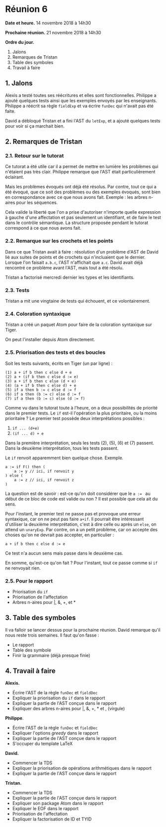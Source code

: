 # Réunion 6

**Date et heure.** 14 novembre 2018 à 14h30

**Prochaine réunion.** 21 novembre 2018 à 14h30

**Ordre du jour.**

1. Jalons
2. Remarques de Tristan
3. Table des symboles
4. Travail à faire

## 1. Jalons

Alexis a testé toutes ses réécritures et elles sont fonctionnelles. Philippe a ajouté quelques tests ainsi que les exemples envoyés par les enseignants. Philippe a réécrit sa règle `fieldExp` et va écrire `funDec` qui n'avait pas été faite.

David a débloqué Tristan et a fini l'AST du `letExp`, et a ajouté quelques tests pour voir si ça marchait bien.

## 2. Remarques de Tristan

### 2.1. Retour sur le tutorat

Ce tutorat a été utile car il a permet de mettre en lumière les problèmes qui n'étaient pas très clair. Philippe remarque que l'AST était particulièrement éclairant.

Mais les problèmes évoqués ont déjà été résolus. Par contre, tout ce qui a été évoqué, que ce soit des problèmes ou des exemples évoqués, sont bien en correspondance avec ce que nous avons fait. Exemple : les arbres n-aires pour les séquences.

Cela valide la liberté que l'on a prise d'autoriser n'importe quelle expression à gauche d'une affectation et pas seulement un identifiant, et de faire le test dans le contrôle sémantique. La structure proposée pendant le tutorat correspond à ce que nous avons fait.

### 2.2. Remarque sur les crochets et les points

Dans ce que Tristan avait à faire : résolution d'un problème d'AST de David lié aux suites de points et de crochets qui n'incluaient que le dernier. Lorsque l'on faisait `a.b.c`, l'AST n'affichait que `a.c`. David avait déjà rencontré ce problème avant l'AST, mais tout a été résolu.

Tristan a factorisé mercredi dernier les types et les identifiants.

### 2.3. Tests

Tristan a mit une vingtaine de tests qui échouent, et ce volontairement.

### 2.4. Coloration syntaxique

Tristan a créé un paquet Atom pour faire de la coloration syntaxique sur Tiger.

On peut l'installer depuis Atom directement.

### 2.5. Priorisation des tests et des boucles

Soit les tests suivants, écrits en Tiger (un par ligne) :

```
(1) a + if b then c else d + e
(2) a + (if b then c else d := e)
(3) a + if b then c else (d + e)
(4) (a + if b then c else d) + e
(5) if a then b := c else d := f
(6) if a then (b := c) else d := f
(7) if a then (b := c) else (d := f)
```

Comme vu dans le tutorat toute à l'heure, on a deux possibilités de priorité dans le premier tests. Le `if` est-il l'opération la plus prioritaire, ou la moins prioritaire ? Le premier test possède deux interprétations possibles :

1. `if ... (d+e)`
2. `(if ... d) + e`

Dans la première interprétation, seuls les tests (2), (5), (6) et (7) passent. Dans la deuxième interprétation, tous les tests passent.

Le `if` renvoit apparemment bien quelque chose. Exemple.

```
a := if F() then (
	a := y // ici, if renvoit y
) else (
	a := z // ici, if renvoit z
)
```

La question est de savoir : est-ce qu'on doit considérer que le `a := ` au début de ce bloc de code est valide ou non ? Il est possible que cela ait du sens.

Pour l'instant, le premier test ne passe pas et provoque une erreur syntaxique, car on ne peut pas faire `a+if`. Il pourrait être intéressant d'utiliser la deuxième interprétation, c'est à dire celle ou après un `else`, on attend un `unaryExp`. Par contre, on a un petit problème, car on accepte des choses qu'on ne devrait pas accepter, en particulier :

```
a + if b then c else d := e
```

Ce test n'a aucun sens mais passe dans le deuxième cas.

En somme, qu'est-ce qu'on fait ? Pour l'instant, tout ce passe comme si `if` ne renvoyait rien.

### 2.5. Pour  le rapport

- Priorisation du `if`
- Priorisation de l'affectation
- Arbres n-aires pour |, &, +, et *

## 3. Table des symboles

Il va falloir se lancer dessus pour la prochaine réunion. David remarque qu'il nous reste trois semaines. Il faut qu'on fasse :

- Le rapport
- Table des symbole
- Finir la grammaire (déjà presque finie)

## 4. Travail à faire

**Alexis.**

- Écrire l'AST de la règle `funDec` et `fieldDec`
- Expliquer la priorisation du `if` dans le rapport
- Expliquer la partie de l'AST conçue dans le rapport
- Expliquer des arbres n-aires pour |, &, +, * et , (virgule)

**Philippe**.

- Écrire l'AST de la règle `funDec` et `fieldDec`
- Expliquer l'options *greedy* dans le rapport
- Expliquer la partie de l'AST conçue dans le rapport
- S'occuper du template LaTeX

**David.**

- Commencer la TDS
- Expliquer la priorisation de opérations arithmétiques dans le rapport
- Expliquer la partie de l'AST conçue dans le rapport

**Tristan.**

- Commencer la TDS
- Expliquer la partie de l'AST conçue dans le rapport
- Expliquer son package Atom dans le rapport
- Expliquer le EOF dans le rapport
- Priorisation de l'affectation
- Expliquer la factorisation de ID et TYID
